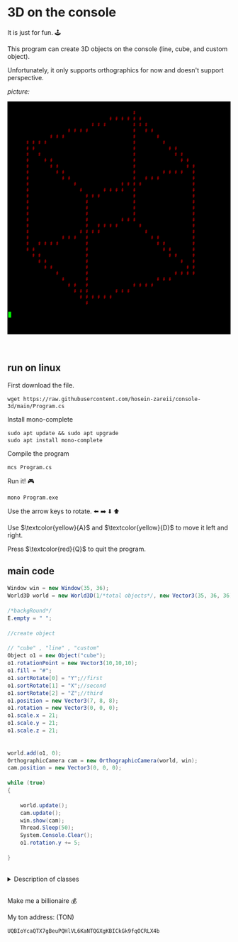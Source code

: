 # 3D on the console

It is just for fun. :joystick:

This program can create 3D objects on the console (line, cube, and custom object).

Unfortunately, it only supports orthographics for now and doesn't support perspective.
<br/>

*picture:*

![Cube](cube.png)

<br/>

## run on linux
First download the file.
```
wget https://raw.githubusercontent.com/hosein-zareii/console-3d/main/Program.cs
```

Install mono-complete
```
sudo apt update && sudo apt upgrade
sudo apt install mono-complete
```
Compile the program
```
mcs Program.cs
```
Run it! :video_game:
```
mono Program.exe
```
Use the arrow keys to rotate. :arrow_left: :arrow_right: :arrow_down: :arrow_up:

Use $\textcolor{yellow}{A}$ and $\textcolor{yellow}{D}$ to move it left and right.

Press $\textcolor{red}{Q}$ to quit the program.


## main code
```c#
Window win = new Window(35, 36);
World3D world = new World3D(1/*total objects*/, new Vector3(35, 36, 36)/*world size*/);

/*backgRound*/
E.empty = " ";

//create object

// "cube" , "line" , "custom"
Object o1 = new Object("cube");
o1.rotationPoint = new Vector3(10,10,10);
o1.fill = "#";
o1.sortRotate[0] = "Y";//first 
o1.sortRotate[1] = "X";//second
o1.sortRotate[2] = "Z";//third
o1.position = new Vector3(7, 8, 8);
o1.rotation = new Vector3(0, 0, 0);
o1.scale.x = 21;
o1.scale.y = 21;
o1.scale.z = 21;


world.add(o1, 0);
OrthographicCamera cam = new OrthographicCamera(world, win);
cam.position = new Vector3(0, 0, 0);

while (true)
{

    world.update();
    cam.update();
    win.show(cam);
    Thread.Sleep(50);
    System.Console.Clear();
    o1.rotation.y += 5;

}
```
<br/>
<details>
<summary>Description of classes</summary>
<br/>
    
```c#

class window
{
  Gets 2d array from class OrthographicCamera{}.
  Prints the 2d array on screen.
}

class OrthographicCamera
{
    Pass objects and some information to class Converter{}.
    Then returns 2d array.
}

class World3D
{
    Creates a 3d array.
    Objects will be created by calling methods which are in class Object{}.
    Adds objects to 3d array.
}

class Object
{
    Creates objects and rotates them by class Math2{}.
    Then adds objects to 3d array.
}

class Converter
{
    Converts 3d array to 2d array.
    Connverter does not support perspective.
}

class Math2
{
    Rotates positions of objects one by one.
}
```
</details>
<br/>

Make me a billionaire :moneybag:

My ton address: (TON)
```
UQBIoYcaQTX7gBeuPQHlVL6KaNTQGXgKBICkGk9fqOCRLX4b
```
